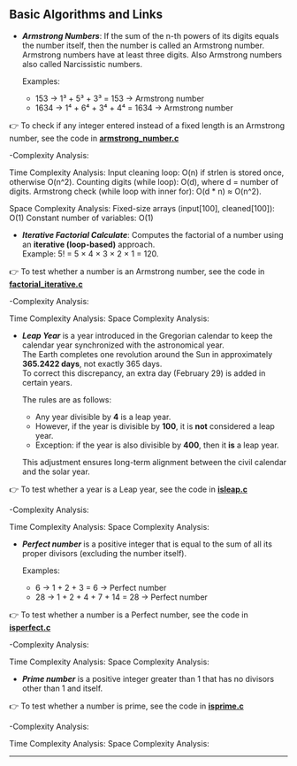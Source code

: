 ## Basic Algorithms and Links

- ***Armstrong Numbers***:
  If the sum of the n-th powers of its digits equals the number itself, then the number is called an Armstrong number.  
Armstrong numbers have at least three digits. Also Armstrong numbers also called Narcissistic numbers.

  Examples:  
  - 153 → 1³ + 5³ + 3³ = 153 → Armstrong number  
  - 1634 → 1⁴ + 6⁴ + 3⁴ + 4⁴ = 1634 → Armstrong number  

 👉 To check if any integer entered instead of a fixed length is an Armstrong number, see the code in [**armstrong_number.c**](./armstrong_number.c) 

-Complexity Analysis:

Time Complexity Analysis:
Input cleaning loop: O(n) if strlen is stored once, otherwise O(n^2).
Counting digits (while loop): O(d), where d = number of digits.
Armstrong check (while loop with inner for): O(d * n) ≈ O(n^2).

Space Complexity Analysis:
Fixed-size arrays (input[100], cleaned[100]): O(1)
Constant number of variables: O(1)

- ***Iterative Factorial Calculate***:
  Computes the factorial of a number using an **iterative (loop-based)** approach.  
  Example: 5! = 5 × 4 × 3 × 2 × 1 = 120.

👉 To test whether a number is an Armstrong number, see the code in [**factorial_iterative.c**](./factorial_iterative.c)

-Complexity Analysis:

Time Complexity Analysis:
Space Complexity Analysis:


- ***Leap Year*** is a year introduced in the Gregorian calendar to keep the calendar year synchronized with the astronomical year.  
  The Earth completes one revolution around the Sun in approximately **365.2422 days**, not exactly 365 days.  
  To correct this discrepancy, an extra day (February 29) is added in certain years.  

  The rules are as follows:
  - Any year divisible by **4** is a leap year.  
  - However, if the year is divisible by **100**, it is **not** considered a leap year.  
  - Exception: if the year is also divisible by **400**, then it **is** a leap year.  

  This adjustment ensures long-term alignment between the civil calendar and the solar year.  

👉 To test whether a year is a Leap year, see the code in  [**isleap.c**](./isleap.c)

-Complexity Analysis:

Time Complexity Analysis:
Space Complexity Analysis:


- ***Perfect number*** is a positive integer that is equal to the sum of all its proper divisors (excluding the number itself).  

  Examples:  
  - 6 → 1 + 2 + 3 = 6 → Perfect number  
  - 28 → 1 + 2 + 4 + 7 + 14 = 28 → Perfect number  

👉 To test whether a number is a Perfect number, see the code in [**isperfect.c**](./isperfect.c)

-Complexity Analysis:

Time Complexity Analysis:
Space Complexity Analysis:

-  ***Prime number*** is a positive integer greater than 1 that has no divisors other than 1 and itself.
  
👉 To test whether a number is prime, see the code in [**isprime.c**](./isprime.c)

-Complexity Analysis:

Time Complexity Analysis:
Space Complexity Analysis:

---





























